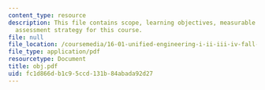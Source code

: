 ```yaml
---
content_type: resource
description: This file contains scope, learning objectives, measurable outcomes and
  assessment strategy for this course.
file: null
file_location: /coursemedia/16-01-unified-engineering-i-ii-iii-iv-fall-2005-spring-2006/fc1d866db1c95ccd131b84abada92d27_obj.pdf
file_type: application/pdf
resourcetype: Document
title: obj.pdf
uid: fc1d866d-b1c9-5ccd-131b-84abada92d27
---
```

